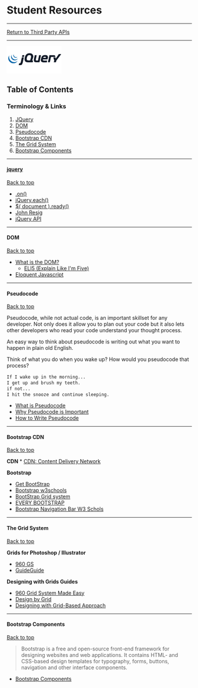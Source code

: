 # Student Resources

<hr>

[Return to Third Party APIs](../README.md)

<hr>

<img src="../../00-admin-resources/assets/images/jquery.png" alt="jquery" height="75"> 

## Table of Contents

### Terminology & Links

01. [JQuery](#jquery)
02. [DOM](#dom)
03. [Pseudocode](#pseudocode)
04. [Bootstrap CDN](#bootstrap-cdn)
05. [The Grid System](#the-grid-system)
06. [Bootstrap Components](#bootstrap-components)

<hr>

#### [jquery](https://en.wikipedia.org/wiki/JQuery)
[Back to top](#student-resources)

* [.on()](http://api.jquery.com/on/)
* [jQuery.each()](http://api.jquery.com/jquery.each/)
* [$( document ).ready()](https://learn.jquery.com/using-jquery-core/document-ready/)
* [John Resig](https://en.wikipedia.org/wiki/John_Resig)
* [jQuery API](https://api.jquery.com/)

<hr>

#### DOM

[Back to top](#student-resources)

* [What is the DOM?](https://developer.mozilla.org/en-US/docs/Web/API/Document_Object_Model/Introduction)
    * [ELI5 (Explain Like I'm Five)](https://www.reddit.com/r/learnprogramming/comments/1z5slz/can_someone_eli5_the_dom_document_object_model/)
* [Eloquent Javascript](https://eloquentjavascript.net/14_dom.html)

<hr>

#### Pseudocode

[Back to top](#student-resources)

Pseudocode, while not actual code, is an important skillset for any developer. Not only does it allow you to plan out your code but it also lets other developers who read your code understand your thought process.

An easy way to think about pseudocode is writing out what you want to happen in plain old English.

Think of what you do when you wake up? How would you pseudocode that process?

```
If I wake up in the morning...
I get up and brush my teeth.
if not...
I hit the snooze and continue sleeping.
```
* [What is Pseudocode](https://www.vikingcodeschool.com/software-engineering-basics/what-is-pseudo-coding)
* [Why Pseudocode is Important](https://medium.freecodecamp.org/the-importance-of-pseudo-code-in-searching-for-solutions-f6d5b5d77a83)
* [How to Write Pseudocode](https://kopywritingkourse.com/guides/how-to-write-pseudocode/)

<hr>

#### Bootstrap CDN
[Back to top](#student-resources)

**CDN**
	* [CDN: Content Delivery Network](https://support.rackspace.com/how-to/what-is-a-cdn/)

**Bootstrap**
* [Get BootStrap](https://getbootstrap.com/)
* [Bootstrap w3schools](https://www.w3schools.com/bootstrap/)
* [BootStrap Grid system](https://v4-alpha.getbootstrap.com/layout/grid/)
* [EVERY BOOTSTRAP](http://adventurega.me/bootstrap/)
* [Bootstrap Navigation Bar W3 Schols](https://www.w3schools.com/bootstrap/bootstrap_navbar.asp)

<hr>

#### The Grid System
[Back to top](#student-resources)

**Grids for Photoshop / Illustrator**
  * [960 GS](http://960.gs/)
  * [GuideGuide](http://framebox.org/)

  **Designing with Grids Guides**
  * [960 Grid System Made Easy](http://bit.ly/1sjYaFC)
  * [Design by Grid](http://www.designbygrid.com/)
  * [Designing with Grid-Based Approach](http://bit.ly/1CM4Hzo )

<hr>

#### Bootstrap Components
[Back to top](#student-resources)

> Bootstrap is a free and open-source front-end framework for designing websites and web applications. It contains HTML- and CSS-based design templates for typography, forms, buttons, navigation and other interface components.

* [Bootstrap Components](https://getbootstrap.com/docs/4.1/components/alerts/)